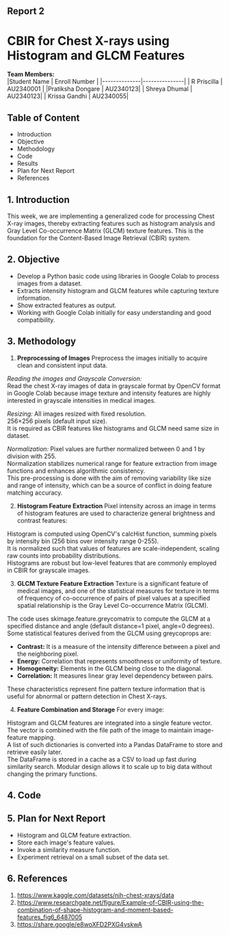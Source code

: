 ## Report 2
# CBIR for Chest X-rays using Histogram and GLCM Features


**Team Members:**  
|Student Name | Enroll Number |
|--------------|---------------| 
| R Priscilla | AU2340001 |
|Pratiksha Dongare | AU2340123|
| Shreya Dhumal | AU2340123|
| Krissa Gandhi | AU2340055|


## Table of Content
- Introduction
- Objective
- Methodology
- Code
- Results
- Plan for Next Report
- References

## 1. Introduction

This week, we are implementing a generalized code for processing Chest X-ray images, thereby extracting features such as histogram analysis and  Gray Level Co-occurrence Matrix (GLCM) texture features. This is the foundation for the Content-Based Image Retrieval (CBIR) system. 



## 2. Objective
- Develop a Python basic code using libraries in Google Colab to process images from a dataset. 
- Extracts intensity histogram and GLCM features while capturing texture information. 
- Show extracted features as output. 
- Working with Google Colab initially for easy understanding and good compatibility. 



## 3. Methodology 

1. **Preprocessing of Images**
Preprocess the images initially to acquire clean and consistent input data.  

*Reading the images and Grayscale Conversion:*  
Read the chest X-ray images of data in grayscale format by OpenCV format in Google Colab because image texture and intensity features are highly interested in grayscale intensities in medical images.  

*Resizing:*
All images resized with fixed resolution.  
256×256 pixels (default input size).  
It is required as CBIR features like histograms and GLCM need same size in dataset.​

*Normalization:*
Pixel values are further normalized between 0 and 1 by division with 255.  
Normalization stabilizes numerical range for feature extraction from image functions and enhances algorithmic consistency. ​  
This pre-processing is done with the aim of removing variability like size and range of intensity, which can be a source of conflict in doing feature matching accuracy.

2. **Histogram Feature Extraction**
Pixel intensity across an image in terms of histogram features are used to characterize general brightness and contrast features:  

Histogram is computed using OpenCV's calcHist function, summing pixels by intensity bin (256 bins over intensity range 0-255).  
It is normalized such that values of features are scale-independent, scaling raw counts into probability distributions.  
Histograms are robust but low-level features that are commonly employed in CBIR for grayscale images.

3. **GLCM Texture Feature Extraction**
Texture is a significant feature of medical images, and one of the statistical measures for texture in terms of frequency of co-occurrence of pairs of pixel values at a specified spatial relationship is the Gray Level Co-occurrence Matrix (GLCM).  

The code uses skimage.feature.greycomatrix to compute the GLCM at a specified distance and angle (default distance=1 pixel, angle=0 degrees).  
Some statistical features derived from the GLCM using greycoprops are:  
- **Contrast:** It is a measure of the intensity difference between a pixel and the neighboring pixel.  
- **Energy:** Correlation that represents smoothness or uniformity of texture.  
- **Homogeneity:** Elements in the GLCM being close to the diagonal.  
- **Correlation:** It measures linear gray level dependency between pairs.  

These characteristics represent fine pattern texture information that is useful for abnormal or pattern detection in Chest X-rays.

4. **Feature Combination and Storage**
For every image:  

Histogram and GLCM features are integrated into a single feature vector.  
The vector is combined with the file path of the image to maintain image-feature mapping.  
A list of such dictionaries is converted into a Pandas DataFrame to store and retrieve easily later.  
The DataFrame is stored in a cache as a CSV to load up fast during similarity search. Modular design allows it to scale up to big data without changing the primary functions.

## 4. Code




## 5. Plan for Next Report

- Histogram and GLCM feature extraction.
- Store each image's feature values.
- Invoke a similarity measure function.
- Experiment retrieval on a small subset of the data set.

## 6. References

1. https://www.kaggle.com/datasets/nih-chest-xrays/data
2. https://www.researchgate.net/figure/Example-of-CBIR-using-the-combination-of-shape-histogram-and-moment-based-features_fig6_6487005
3. https://share.google/e8woXFD2PXG4vskwA

